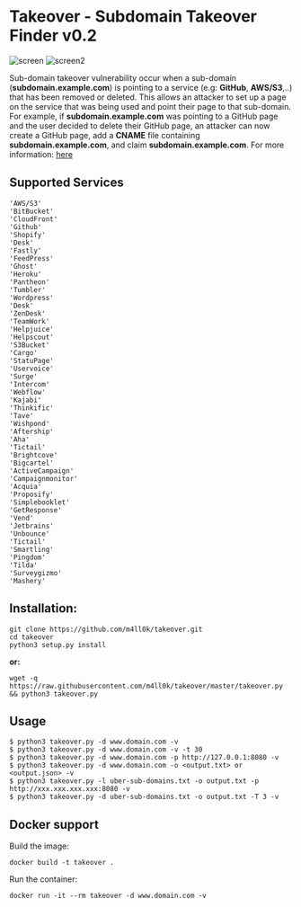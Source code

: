 # Takeover - Subdomain Takeover Finder v0.2

![screen](https://i.imgur.com/rggaoj8.png)
![screen2](https://raw.githubusercontent.com/m4ll0k/takeover/master/screen2.png)

Sub-domain takeover vulnerability occur when a sub-domain (**subdomain.example.com**) is pointing to a service (e.g: **GitHub**, **AWS/S3**,..) that has been removed or deleted. This allows an attacker to set up a page on the service that was being used and point their page to that sub-domain. For example, if **subdomain.example.com** was pointing to a GitHub page and the user decided to delete their GitHub page, an attacker can now create a GitHub page, add a **CNAME** file containing **subdomain.example.com**, and claim **subdomain.example.com**. For more information: [here](https://labs.detectify.com/2014/10/21/hostile-subdomain-takeover-using-herokugithubdesk-more/)

## Supported Services

```
'AWS/S3'
'BitBucket'
'CloudFront'
'Github'
'Shopify'
'Desk'
'Fastly'
'FeedPress'
'Ghost'
'Heroku'
'Pantheon'
'Tumbler'
'Wordpress'
'Desk'
'ZenDesk'
'TeamWork'
'Helpjuice'
'Helpscout'
'S3Bucket'
'Cargo'
'StatuPage'
'Uservoice'
'Surge'
'Intercom'
'Webflow'
'Kajabi'
'Thinkific'
'Tave'
'Wishpond'
'Aftership'
'Aha'
'Tictail'
'Brightcove'
'Bigcartel'
'ActiveCampaign'
'Campaignmonitor'
'Acquia'
'Proposify'
'Simplebooklet'
'GetResponse'
'Vend'
'Jetbrains'
'Unbounce'
'Tictail'
'Smartling'
'Pingdom'
'Tilda'
'Surveygizmo'
'Mashery'
```

## Installation:

```shell
git clone https://github.com/m4ll0k/takeover.git
cd takeover
python3 setup.py install
```

**or:**

```
wget -q https://raw.githubusercontent.com/m4ll0k/takeover/master/takeover.py && python3 takeover.py
```

## Usage

```
$ python3 takeover.py -d www.domain.com -v 
$ python3 takeover.py -d www.domain.com -v -t 30
$ python3 takeover.py -d www.domain.com -p http://127.0.0.1:8080 -v 
$ python3 takeover.py -d www.domain.com -o <output.txt> or <output.json> -v 
$ python3 takeover.py -l uber-sub-domains.txt -o output.txt -p http://xxx.xxx.xxx.xxx:8080 -v 
$ python3 takeover.py -d uber-sub-domains.txt -o output.txt -T 3 -v 
```

## Docker support

Build the image:

```
docker build -t takeover .
```

Run the container:

```
docker run -it --rm takeover -d www.domain.com -v
```

